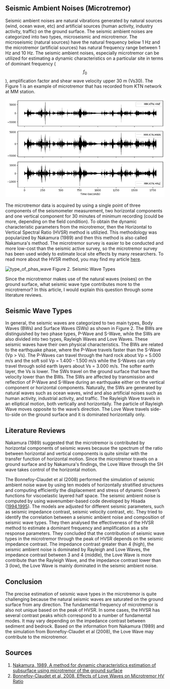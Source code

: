 ﻿---
tags: Seismic-Hazard
---
## Seismic Ambient Noises (Microtremor)

Seismic ambient noises are natural vibrations generated by natural sources (wind, ocean wave, etc) and artificial sources (human activity, industry activity, traffic) on the ground surface. The seismic ambient noises are categorized into two types, microseismic and microtremor. The microseismic (natural sources) have the natural frequency below 1 Hz and the microtremor (artificial sources) has natural frequency range between 1 Hz and 10 Hz. The seismic ambient noises, especially microtremor can be utilized for estimating a dynamic characteristics on a particular site in terms of dominant frequency ($$ f_0 $$), amplification factor and shear wave velocity upper 30 m (Vs30). The Figure 1 is an example of microtremor that has recorded from KTN network at MM station.

![microtremor](https://raw.githubusercontent.com/auliakhalqillah/auliakhalqillah.github.io/refs/heads/main/imgs/microtremor_MM_KTN.png)

The microtremor data is acquired by using a single point of three components of the seismometer measurement, two horizontal components and one vertical component for 30 minutes of minimum recording (could be more, depending on the field condition). To obtain the dynamic characteristic parameters from the microtremor, then the Horizontal to Vertical Spectral Ratio (HVSR) method is utilizied. This methodology was popularized by Nakamura (1989) and then this method is also called Nakamura's method. The microtremor survey is easier to be conducted and more low-cost than the seismic active survey, so the microtremor survey has been used widely to estimate local site effects by many researchers. To read more about the HVSR method, you may find my article [here](https://www.researchgate.net/publication/387663431_Introduction_to_Horizontal_to_Vertical_Spectral_Ratio_Data_Processing_An_experiment_of_a_parameter_adjustment).

![type_of_phas_wave](https://upload.wikimedia.org/wikipedia/commons/0/07/Overview_Seismic_Waves.jpg)
Figure 2. Seismic Wave Types

Since the microtremor makes use of the natural waves (noises) on the ground surface, what seismic wave type contributes more to the microtremor? In this article, I would explain this question through some literature reviews.

## Seismic Wave Types

In general, the seismic waves are categorized to two main types, Body Waves (BWs) and Surface Waves (SWs) as shown in Figure 2. The BWs are distinguished by two phase types, P-Wave and S-Wave, while the SWs are also divided into two types, Rayleigh Waves and Love Waves. These seismic waves have their own physical characteristics. The BWs are related to the earthquake phase, where the P-Wave travels faster than the S-Wave (Vp > Vs). The P-Waves can travel through the hard rock about Vp = 5.000 m/s and the soft soil Vp = 1.400 - 1.500 m/s while the S-Waves can only travel through solid earth layers about Vs = 3.000 m/s. The softer earth layer, the Vs is lower. The SWs travel on the ground surface that have the velocity lower than the BWs. The SWs are affected by transmission and reflection of P-Wave and S-Wave during an earthquake either on the vertical component or horizontal components. Naturally, the SWs are generated by natural waves such as ocean waves, wind and also artificial noises such as human activity, industrial activity, and traffic. The Rayleigh Wave travels in an elliptical motion, both vertically and horizontally. The particle of Rayleigh Wave moves opposite to the wave’s direction. The Love Wave travels side-to-side on the ground surface and it is dominated horizontally only.

## Literature Reviews

Nakamura (1989) suggested that the microtremor is contributed by horizontal components of seismic waves because the spectrum of the ratio between horizontal and vertical components is quite similar with the transfer function of horizontal motion. Since the microtremor travels on a ground surface and by Nakamura's findings, the Love Wave through the SH wave takes control  of the horizontal motion.

The Bonnefoy-Claudet et al (2008) performed the simulation of seismic ambient noise wave by using ten models of horizontally stratified structures and computing efficiently the displacement and stress of dynamic Green’s functions for viscoelastic layered half space. The seismic ambient noise is computed by using wavenumber-based code developed by Hisada ([1994](https://pubs.geoscienceworld.org/ssa/bssa/article-abstract/84/5/1456/119846),[1995](https://pubs.geoscienceworld.org/ssa/bssa/article-abstract/85/4/1080/102621)). The models are adjusted for different seismic parameters, such as seismic impedance contrast, seismic velocity contrast, etc. They tried to identify the correlation between a seismic ambient noise and composition of seismic wave types. They then analysed the effectiveness of the HVSR method to estimate a dominant frequency and amplification as a site response parameters. They concluded that the contribution of seismic wave types in the microtremor through the peak of HVSR depends on the seismic impedance contrast. The impedance contrast greater than 4 (high), the seismic ambient noise is dominated by Rayleigh and Love Waves, the impedance contrast between 3 and 4 (middle), the Love Wave is more contribute than the Rayleigh Wave, and the impedance contrast lower than 3 (low), the Love Wave is mainly dominated in the seismic ambient noise.

## Conclusion

The precise estimation of seismic wave types in the microtremor is quite challenging because the natural seismic waves are saturated on the ground surface from any direction. The fundamental frequency of microtremor is also not unique based on the peak of HVSR. In some cases, the HVSR has several contrast peaks which correspond to a number of fundamental modes. It may vary depending on the impedance contrast between sediment and bedrock. Based on the information from Nakamura (1989) and the simulation from Bonnefoy-Claudet et al (2008), the Love Wave may contribute to the microtremor.

## Sources

1. [Nakamura, 1989, A method for dynamic characteristics estimation of subsurface using microtremor of the ground surface](https://www.sdr.co.jp/papers/hv_1989.pdf)
2. [Bonnefoy-Claudet et al, 2008, Effects of Love Waves on Microtremor HV Ratio](https://pubs.geoscienceworld.org/ssa/bssa/article-abstract/98/1/288/341882/Effects-of-Love-Waves-on-Microtremor-H-V?redirectedFrom=fulltext)






